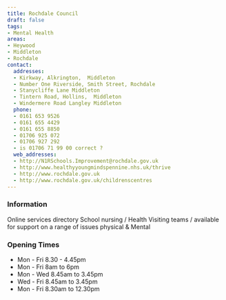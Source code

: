```yaml
---
title: Rochdale Council
draft: false
tags:
- Mental Health
areas:
- Heywood
- Middleton
- Rochdale
contact:
  addresses:
  - Kirkway, Alkrington,  Middleton
  - Number One Riverside, Smith Street, Rochdale
  - Stanycliffe Lane Middleton
  - Tintern Road, Hollins,  Middleton
  - Windermere Road Langley Middleton
  phone:
  - 0161 653 9526
  - 0161 655 4429
  - 0161 655 8850
  - 01706 925 072
  - 01706 927 292
  - is 01706 71 99 00 correct ?
  web_addresses:
  - http://N1RSchools.Improvement@rochdale.gov.uk
  - http://www.healthyyoungmindspennine.nhs.uk/thrive 
  - http://www.rochdale.gov.uk
  - http://www.rochdale.gov.uk/childrenscentres
---
```


### Information
Online services directory
School nursing / Health Visiting teams / available for support on a range of issues physical & Mental 

### Opening Times
* Mon - Fri  8.30 - 4.45pm
* Mon - Fri 8am to 6pm
* Mon - Wed 8.45am to 3.45pm
* Wed - Fri 8.45am to 3.45pm
* Mon - Fri 8.30am to 12.30pm

